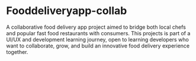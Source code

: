 # Fooddeliveryapp-collab
A collaborative food delivery app project aimed to bridge both local chefs and popular fast food restaurants with consumers. This projects is part of a UI/UX and development learning journey, open to learning developers who want to collaborate, grow, and build an innovative food delivery experience together.
